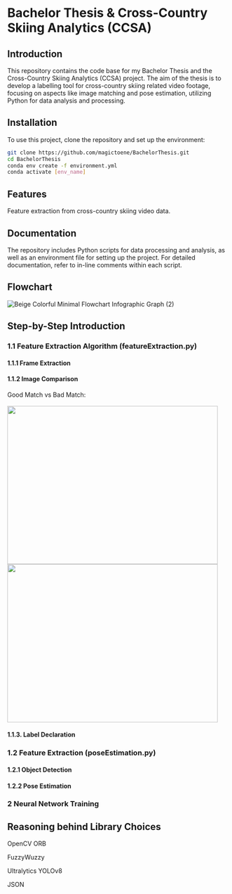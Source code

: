 # Bachelor Thesis & Cross-Country Skiing Analytics (CCSA)

## Introduction
This repository contains the code base for my Bachelor Thesis and the Cross-Country Skiing Analytics (CCSA) project. The aim of the thesis is to develop a labelling tool for cross-country skiing related video footage, focusing on aspects like image matching and pose estimation, utilizing Python for data analysis and processing.

## Installation
To use this project, clone the repository and set up the environment:
```bash
git clone https://github.com/magictoene/BachelorThesis.git
cd BachelorThesis
conda env create -f environment.yml
conda activate [env_name]
```

## Features
Feature extraction from cross-country skiing video data.



## Documentation
The repository includes Python scripts for data processing and analysis, as well as an environment file for setting up the project. For detailed documentation, refer to in-line comments within each script.

## Flowchart

![Beige Colorful Minimal Flowchart Infographic Graph (2)](https://github.com/magictoene/BachelorThesis/assets/101808762/10795bfc-1ac6-4575-8d4e-4f546db2617e)

## Step-by-Step Introduction

### 1.1 Feature Extraction Algorithm (featureExtraction.py)

#### 1.1.1 Frame Extraction

#### 1.1.2 Image Comparison

Good Match vs Bad Match:
</br></br>
<img src="https://github.com/magictoene/BachelorThesis/assets/101808762/7f242dfa-b280-48c2-991a-0d8f7fb16186" width="480" height="360">
<img src="https://github.com/magictoene/BachelorThesis/assets/101808762/ecc257fb-8439-40fa-85b8-a57cd85c04eb" width="480" height="360">



#### 1.1.3. Label Declaration 


### 1.2 Feature Extraction (poseEstimation.py)

#### 1.2.1 Object Detection

#### 1.2.2 Pose Estimation


### 2 Neural Network Training


## Reasoning behind Library Choices

OpenCV ORB

FuzzyWuzzy

Ultralytics YOLOv8

JSON





